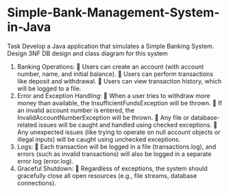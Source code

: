 # Simple-Bank-Management-System-in-Java
Task
Develop a Java application that simulates a Simple Banking System. Design 3NF DB design and class 
diagram for this system
1. Banking Operations:
 Users can create an account (with account number, name, and initial balance).
 Users can perform transactions like deposit and withdrawal.
 Users can view transaction history, which will be logged to a file.
2. Error and Exception Handling:
 When a user tries to withdraw more money than available, the InsufficientFundsException 
will be thrown.
 If an invalid account number is entered, the InvalidAccountNumberException will be thrown.
 Any file or database-related issues will be caught and handled using checked exceptions.
 Any unexpected issues (like trying to operate on null account objects or illegal inputs) will be 
caught using unchecked exceptions.
3. Logs:
 Each transaction will be logged in a file (transactions.log), and errors (such as invalid 
transactions) will also be logged in a separate error log (error.log).
4. Graceful Shutdown:
 Regardless of exceptions, the system should gracefully close all open resources (e.g., file 
streams, database connections).
